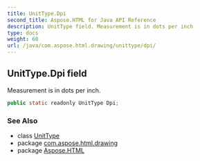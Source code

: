 ```yaml
---
title: UnitType.Dpi
second_title: Aspose.HTML for Java API Reference
description: UnitType field. Measurement is in dots per inch
type: docs
weight: 60
url: /java/com.aspose.html.drawing/unittype/dpi/
---
```

## UnitType.Dpi field

Measurement is in dots per inch.

```java
public static readonly UnitType Dpi;
```

### See Also

* class [UnitType](../)
* package [com.aspose.html.drawing](../../unittype/)
* package [Aspose.HTML](../../../)
